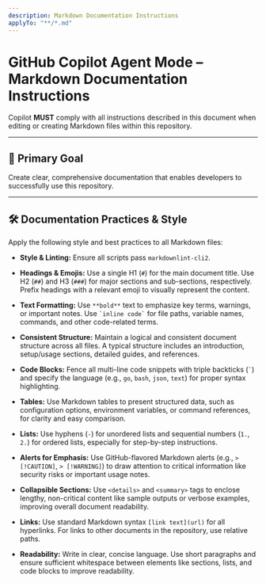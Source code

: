 ```yaml
---
description: Markdown Documentation Instructions
applyTo: "**/*.md"
---
```


# GitHub Copilot Agent Mode – Markdown Documentation Instructions

Copilot **MUST** comply with all instructions described in this document when editing or creating Markdown files within this repository.

---

## 🎯 Primary Goal

Create clear, comprehensive documentation that enables developers to successfully use this repository.

---

## 🛠️ Documentation Practices & Style

Apply the following style and best practices to all Markdown files:

- **Style & Linting:**
  Ensure all scripts pass `markdownlint-cli2`.

- **Headings & Emojis:**
  Use a single H1 (`#`) for the main document title. Use H2 (`##`) and H3 (`###`) for major sections and sub-sections, respectively. Prefix headings with a relevant emoji to visually represent the content.

- **Text Formatting:**
  Use `**bold**` text to emphasize key terms, warnings, or important notes. Use `` `inline code` `` for file paths, variable names, commands, and other code-related terms.

- **Consistent Structure:**
  Maintain a logical and consistent document structure across all files. A typical structure includes an introduction, setup/usage sections, detailed guides, and references.

- **Code Blocks:**
  Fence all multi-line code snippets with triple backticks (`` ` ``) and specify the language (e.g., `go`, `bash`, `json`, `text`) for proper syntax highlighting.

- **Tables:**
  Use Markdown tables to present structured data, such as configuration options, environment variables, or command references, for clarity and easy comparison.

- **Lists:**
  Use hyphens (`-`) for unordered lists and sequential numbers (`1.`, `2.`) for ordered lists, especially for step-by-step instructions.

- **Alerts for Emphasis:**
  Use GitHub-flavored Markdown alerts (e.g., `> [!CAUTION]`, `> [!WARNING]`) to draw attention to critical information like security risks or important usage notes.

- **Collapsible Sections:**
  Use `<details>` and `<summary>` tags to enclose lengthy, non-critical content like sample outputs or verbose examples, improving overall document readability.

- **Links:**
  Use standard Markdown syntax `[link text](url)` for all hyperlinks. For links to other documents in the repository, use relative paths.

- **Readability:**
  Write in clear, concise language. Use short paragraphs and ensure sufficient whitespace between elements like sections, lists, and code blocks to improve readability.
